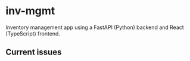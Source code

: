 # inv-mgmt
Inventory management app using a FastAPI (Python) backend and React (TypeScript) frontend. 

## Current issues
